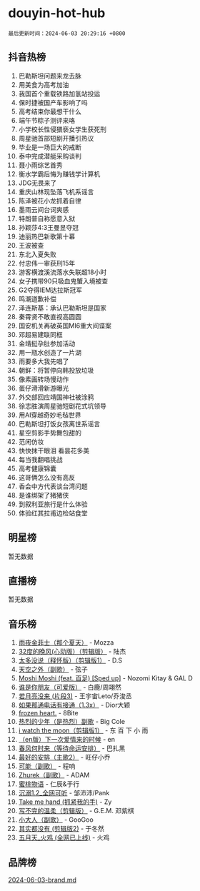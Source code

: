 # douyin-hot-hub

`最后更新时间：2024-06-03 20:29:16 +0800`

## 抖音热榜

1. 巴勒斯坦问题来龙去脉
1. 用美食为高考加油
1. 我国首个重载铁路加氢站投运
1. 保时捷被国产车影响了吗
1. 高考结束你最想干什么
1. 端午节粽子测评来咯
1. 小学校长性侵猥亵女学生获死刑
1. 周星驰首部短剧开播引热议
1. 毕业是一场巨大的戒断
1. 泰中完成潜艇采购谈判
1. 聂小雨综艺首秀
1. 衡水学霸后悔为赚钱学计算机
1. JDG无畏来了
1. 重庆山林现坠落飞机系谣言
1. 陈泽被花小龙抓着自律
1. 墨雨云间台词爽感
1. 特朗普自称愿意入狱
1. 孙颖莎4:3王曼昱夺冠
1. 迪丽热巴新歌第十幕
1. 王波被查
1. 东北入夏失败
1. 付忠伟一审获刑15年
1. 游客横渡溪流落水失联超18小时
1. 女子携带90只吸血鬼蟹入境被查
1. G2夺得IEM达拉斯冠军
1. 鸣潮道歉补偿
1. 泽连斯基：承认巴勒斯坦是国家
1. 秦霄贤不敢直视高圆圆
1. 国安机关再破英国MI6重大间谍案
1. 邓超易建联同框
1. 金靖挺孕肚参加活动
1. 用一瓶水创造了一片湖
1. 雨要多大我先唱了
1. 朝鲜：将暂停向韩投放垃圾
1. 像素画转场慢动作
1. 蛋仔滑滑新游曝光
1. 外交部回应靖国神社被涂鸦
1. 徐志胜演周星驰短剧花式坑领导
1. 用AI穿越奇妙毛毡世界
1. 巴勒斯坦打饭女孩离世系谣言
1. 星空剪影手势舞包甜的
1. 范闲仿妆
1. 快快抹干眼泪 看昙花多美
1. 每当我翻唱挑战
1. 高考健康锦囊
1. 这哥俩怎么没有高反
1. 香会中方代表谈台湾问题
1. 是谁绑架了猪猪侠
1. 到叙利亚旅行是什么体验
1. 体验红其拉甫边检站食堂

## 明星榜

暂无数据

## 直播榜

暂无数据

## 音乐榜

1. [雨夜金菲士（那个夏天）](https://sf3-cdn-tos.douyinstatic.com/obj/tos-cn-ve-2774/osPmPLDWQBBE2Z6bftCgYwkFaF4pEYEneXaZQs) - Mozza
1. [32度的晚风(心动版）（剪辑版）](https://sf27-cdn-tos.douyinstatic.com/obj/tos-cn-ve-2774/owNyabsyWdzUulxhoJfK8IBXgp0UMQAHpvGh2B) - 陆杰
1. [太多没说（释怀版）（剪辑版1）](https://sf3-cdn-tos.douyinstatic.com/obj/tos-cn-ve-2774/oEbKIiDC0BA8CJOQHYA6aeCVYeHgckHdntZSDj) - D.S
1. [天空之外（副歌）](https://sf5-hl-cdn-tos.douyinstatic.com/obj/tos-cn-ve-2774/oAYn0BTp8jS8iSyZSHMUWAikyvAWI1c7aiJTr) - 弦子
1. [Moshi Moshi (feat. 百足) [Sped up]](https://sf5-hl-cdn-tos.douyinstatic.com/obj/tos-cn-ve-2774/ocCPFQcXJLeroaIdQLIGAoeeYM3OAUYGDguHXz) - Nozomi Kitay & GAL D
1. [谁是你朋友（可爱版）](https://sf3-cdn-tos.douyinstatic.com/obj/tos-cn-ve-2774/owKjggBwGZexYCjVAIeEFURf1LJTjMDaK6AzKN) - 白鹿/周翊然
1. [若月亮没来 (片段3)](https://sf3-cdn-tos.douyinstatic.com/obj/tos-cn-ve-2774/okfyEUsGW1B1ovJi5JiN9IjvAT2lMwA054GoEB) - 王宇宙Leto/乔浚丞
1. [如果那通电话有接通（1.3x）](https://sf5-hl-cdn-tos.douyinstatic.com/obj/tos-cn-ve-2774/ocJeJKhUhAJG8EYZiEFfGFAPkD3beMQ5mwDv1e) - Dior大颖
1. [frozen heart.](https://sf5-hl-cdn-tos.douyinstatic.com/obj/tos-cn-ve-2774/oIIWJfyjIACZA9zQMtnJ6hQQhFC4vhCupoRBsO) - 8Bite
1. [热烈的少年（是热烈）副歌](https://sf5-hl-cdn-tos.douyinstatic.com/obj/tos-cn-ve-2774/owVNI0CLDAUMtSz6TEYvfFBFL4UDFFhLfgK8fa) - Big Cole
1. [i watch the moon（剪辑版1）](https://sf3-cdn-tos.douyinstatic.com/obj/tos-cn-ve-2774/o0I9mSChzHZANMJIEBfkCQzzg6N5WAcVtqft9P) - 东 百 下 小 雨
1. [（en版）下一次爱情来的时候](https://sf5-hl-cdn-tos.douyinstatic.com/obj/tos-cn-ve-2774/owZIscFWHUMFAbrAisiax4ioKVNAKH9jYvbBk) - en
1. [春风何时来（等待命运安排）](https://sf6-cdn-tos.douyinstatic.com/obj/tos-cn-ve-2774/oICBNbD3gelMfB4WgiD1KI2jQtXZE2FgHLwtsl) - 巴扎黑
1. [最好的安排（主歌2）](https://sf3-cdn-tos.douyinstatic.com/obj/tos-cn-ve-2774/oMMZX1DuHpMwgoDztBmZswgQnbCeeANZxBHkFY) - 旺仔小乔
1. [可能（副歌）](https://sf5-hl-cdn-tos.douyinstatic.com/obj/tos-cn-ve-2774/cde1731888894259b333569393c2fb51) - 程响
1. [Zhurek（副歌）](https://sf3-cdn-tos.douyinstatic.com/obj/tos-cn-ve-2774/ooQm8FBZQDlf0btEYgVpCcSCQfrdJGBEKZYBGS) - ADAM
1. [蜜桃物语](https://sf3-cdn-tos.douyinstatic.com/obj/tos-cn-ve-2774/oIhOSCZtIACtYU4XQkngiW9kCBfVD1Fz9IYeqL) - 仁辰&于行
1. [沉溺1.2_全网可听](https://sf5-hl-cdn-tos.douyinstatic.com/obj/tos-cn-ve-2774/ok2QoiBqsWAX9McZmWiI9gAB0EzwD4Xj6yfmtH) - 邹沛沛/Pank
1. [Take me hand (抓紧我的手)](https://sf5-hl-cdn-tos.douyinstatic.com/obj/tos-cn-ve-2774/os8GB2fDQQmJZTmtomg0gHX5fBACiEgcFgEKYg) - Zy
1. [写不完的温柔（剪辑版）](https://sf5-hl-cdn-tos.douyinstatic.com/obj/tos-cn-ve-2774/oYBzzZQJ233GfwkemJJffAIWgeIYrjZfWhHTcG) - G.E.M. 邓紫棋
1. [小大人（副歌）](https://sf3-cdn-tos.douyinstatic.com/obj/tos-cn-ve-2774/oIhaDwehWhLFsVIG7QIICLLazDNGJAGg5geeb4) - GooGoo
1. [其实都没有 (剪辑版2)](https://sf3-cdn-tos.douyinstatic.com/obj/tos-cn-ve-2774/oEBNQenHZtBhxYjGgUDQk0BCHTigQafgFlbQ7k) - 于冬然
1. [五月天_火鸡 (全网已上线)](https://sf5-hl-cdn-tos.douyinstatic.com/obj/tos-cn-ve-2774/oEtOMSQZstjlJ4nfBEgeqN29IbWjkmDBrFtF2C) - 火鸡

## 品牌榜

[2024-06-03-brand.md](2024-06-03-brand.md)
